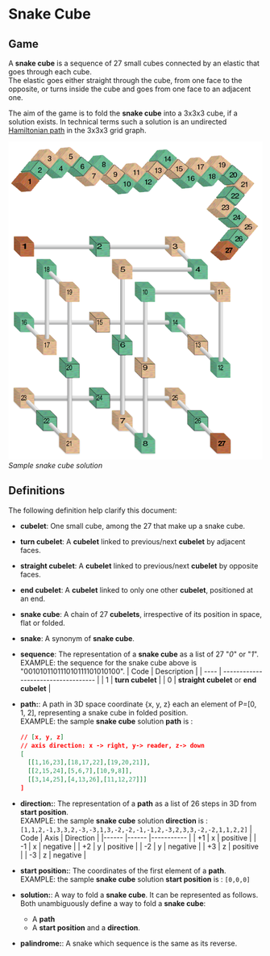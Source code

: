 # Snake Cube

## Game

A **snake cube** is a sequence of 27 small cubes connected by an elastic that goes through each cube.  
The elastic goes either straight through the cube, from one face to the opposite, or turns inside the cube and goes from one face to an adjacent one.

The aim of the game is to fold the **snake cube** into a 3x3x3 cube, if a solution exists. In technical terms such a solution is an undirected [Hamiltonian path](https://en.wikipedia.org/wiki/Hamiltonian_path) in the 3x3x3 grid graph.

![missing](/img/snake-cube-solution.png)
_Sample snake cube solution_

## Definitions

The following definition help clarify this document:

- **cubelet**: One small cube, among the 27 that make up a snake cube.
- **turn cubelet**: A **cubelet** linked to previous/next **cubelet** by adjacent faces.
- **straight cubelet**: A **cubelet** linked to previous/next **cubelet** by opposite faces.
- **end cubelet**: A **cubelet** linked to only one other **cubelet**, positioned at an end.
- **snake cube**: A chain of 27 **cubelets**, irrespective of its position in space, flat or folded.
- **snake**: A synonym of **snake cube**.
- **sequence**: The representation of a **snake cube** as a list of 27 "_0_" or "_1_".  
  EXAMPLE: the sequence for the snake cube above is "001010110111010111101010100".
  | Code | Description |
  | ---- | ----------------------------------- |
  | 1 | **turn cubelet** |
  | 0 | **straight cubelet** or **end cubelet** |

- **path:**: A path in 3D space coordinate {x, y, z} each an element of P=[0, 1, 2], representing a snake cube in folded position.  
  EXAMPLE: the sample **snake cube** solution **path** is :

  ```json
  // [x, y, z]
  // axis direction: x -> right, y-> reader, z-> down
  [
    [[1,16,23],[18,17,22],[19,20,21]],
    [[2,15,24],[5,6,7],[10,9,8]],
    [[3,14,25],[4,13,26],[11,12,27]]]
  ]
  ```

- **direction:**: The representation of a **path** as a list of 26 steps in 3D from **start position**.  
   EXAMPLE: the sample **snake cube** solution **direction** is : `[1,1,2,-1,3,3,2,-3,-3,1,3,-2,-2,-1,-1,2,-3,2,3,3,-2,-2,1,1,2,2]`
  | Code | Axis | Direction |
  |------ |------ |----------- |
  | +1 | x | positive |
  | -1 | x | negative |
  | +2 | y | positive |
  | -2 | y | negative |
  | +3 | z | positive |
  | -3 | z | negative |

- **start position:**: The coordinates of the first element of a **path**.  
   EXAMPLE: the sample **snake cube** solution **start position** is : `[0,0,0]`

- **solution:**: A way to fold a **snake cube**. It can be represented as follows. Both unambiguously define a way to fold a **snake cube**:

  - A **path**
  - A **start position** and a **direction**.

- **palindrome:**: A snake which sequence is the same as its reverse.

<script setup lang="ts">

import Counter from  '../.vitepress/components/Counter.vue'

</script>
